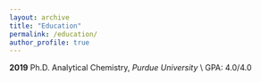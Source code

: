 ```yaml
---
layout: archive
title: "Education"
permalink: /education/
author_profile: true
---
```


**2019**   Ph.D. Analytical Chemistry, _Purdue University_ \\
                GPA: 4.0/4.0


